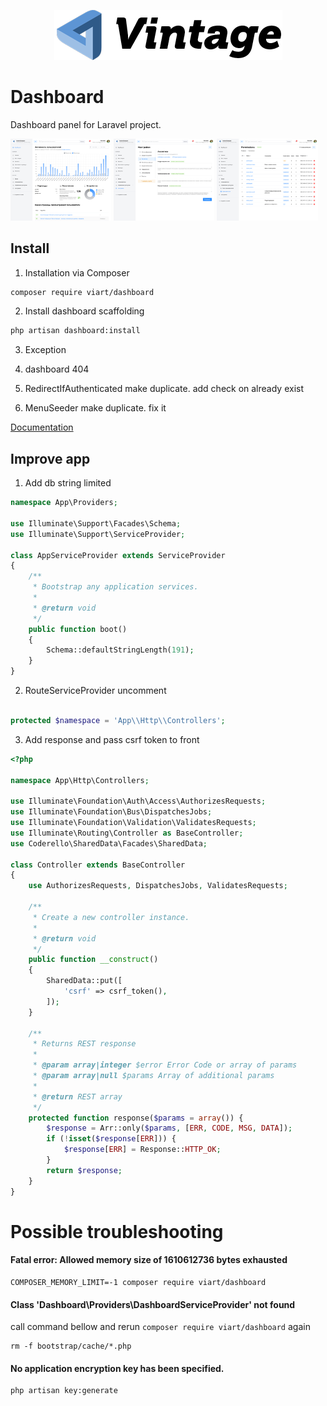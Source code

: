 <p align="center"><a href="https://packagist.org/packages/viart/dashboard"><img src="https://raw.githubusercontent.com/Intiligent/dashboard/main/src/resources/img/logo.png"></img></a></p>

# Dashboard

Dashboard panel for Laravel project.

<div>
    <img style="width: 32%; display: inline-block;" src="https://github.com/Intiligent/dashboard/blob/main/__UI/dashboard-1.jpg?raw=true"></img>
    <img style="width: 32%; display: inline-block;" src="https://github.com/Intiligent/dashboard/blob/main/__UI/dashboard-2.jpg?raw=true"></img>
    <img style="width: 32%; display: inline-block;" src="https://github.com/Intiligent/dashboard/blob/main/__UI/dashboard-3.jpg?raw=true"></img>
</div>

## Install

1. Installation via Composer

```bash
composer require viart/dashboard
```

2. Install dashboard scaffolding

```bash
php artisan dashboard:install
```

3. Exception

4. dashboard 404

5. RedirectIfAuthenticated make duplicate. add check on already exist

6. MenuSeeder make duplicate. fix it

[Documentation](__DOC/index.md)

## Improve app

1. Add db string limited

```php
namespace App\Providers;

use Illuminate\Support\Facades\Schema;
use Illuminate\Support\ServiceProvider;

class AppServiceProvider extends ServiceProvider
{
    /**
     * Bootstrap any application services.
     *
     * @return void
     */
    public function boot()
    {
        Schema::defaultStringLength(191);
    }
}
```

2. RouteServiceProvider uncomment

```php

protected $namespace = 'App\\Http\\Controllers';
```

3. Add response and pass csrf token to front

```php
<?php

namespace App\Http\Controllers;

use Illuminate\Foundation\Auth\Access\AuthorizesRequests;
use Illuminate\Foundation\Bus\DispatchesJobs;
use Illuminate\Foundation\Validation\ValidatesRequests;
use Illuminate\Routing\Controller as BaseController;
use Coderello\SharedData\Facades\SharedData;

class Controller extends BaseController
{
    use AuthorizesRequests, DispatchesJobs, ValidatesRequests;

    /**
     * Create a new controller instance.
     *
     * @return void
     */
    public function __construct()
    {
        SharedData::put([
            'csrf' => csrf_token(),
        ]);
    }

    /**
     * Returns REST response
     *
     * @param array|integer $error Error Code or array of params
     * @param array|null $params Array of additional params
     *
     * @return REST array
     */
    protected function response($params = array()) {
        $response = Arr::only($params, [ERR, CODE, MSG, DATA]);
        if (!isset($response[ERR])) {
            $response[ERR] = Response::HTTP_OK;
        }
        return $response;
    }
}
```

# Possible troubleshooting

#### Fatal error: Allowed memory size of 1610612736 bytes exhausted

```
COMPOSER_MEMORY_LIMIT=-1 composer require viart/dashboard
```

#### Class 'Dashboard\Providers\DashboardServiceProvider' not found

call command bellow and rerun `composer require viart/dashboard` again
```
rm -f bootstrap/cache/*.php
```

#### No application encryption key has been specified.

```
php artisan key:generate
```
